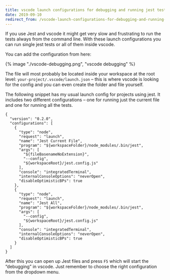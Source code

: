 ```yaml
---
title: vscode launch configurations for debugging and running jest tests
date: 2019-09-10
redirect_from: /vscode-launch-configurations-for-debugging-and-running-jest-tests/
---
```

If you use Jest and vscode it might get very slow and frustrating to run the tests always from the command line. With these launch configurations you can run single jest tests or all of them inside vscode.

You can add the configuration from here:

{% image "./vscode-debugging.png", "vscode debugging" %}

The file will most probably be located inside your workspace at the root level: `your-project/.vscode/launch.json` – this is where vscode is looking for the config and you can even create the folder and file yourself.

The following snippet has my usual launch config for projects using jest. It includes two different configurations – one for running just the current file and one for running all the tests.

```
{
  "version": "0.2.0",
  "configurations": [
    {
      "type": "node",
      "request": "launch",
      "name": "Jest Current File",
      "program": "${workspaceFolder}/node_modules/.bin/jest",
      "args": [
        "${fileBasenameNoExtension}",
        "--config",
        "${workspaceRoot}/jest.config.js"
      ],
      "console": "integratedTerminal",
      "internalConsoleOptions": "neverOpen",
      "disableOptimisticBPs": true
    },
    {
      "type": "node",
      "request": "launch",
      "name": "Jest All",
      "program": "${workspaceFolder}/node_modules/.bin/jest",
      "args": [
        "--config",
        "${workspaceRoot}/jest.config.js"
      ],
      "console": "integratedTerminal",
      "internalConsoleOptions": "neverOpen",
      "disableOptimisticBPs": true
    }
  ]
}
```

After this you can open up Jest files and press `F5` which will start the “debugging” in vscode. Just remember to choose the right configuration from the dropdown menu.